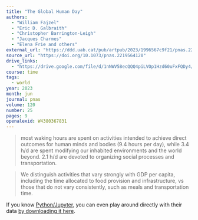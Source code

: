 ```yaml
---
title: "The Global Human Day"
authors:
  - "William Fajzel"
  - "Eric D. Galbraith"
  - "Christopher Barrington-Leigh"
  - "Jacques Charmes"
  - "Elena Frie and others"
external_url: "https://ddd.uab.cat/pub/artpub/2023/1996567c9f21/pnas.2219564120.pdf"
source_url: "https://doi.org/10.1073/pnas.2219564120"
drive_links:
  - "https://drive.google.com/file/d/1nNWV58ecQQQ4piLVOp1Hzd60uFxFQDy4/view?usp=drivesdk"
course: time
tags:
  - world
year: 2023
month: jun
journal: pnas
volume: 120
number: 25
pages: 9
openalexid: W4380367831
---
```


> most waking hours are spent on activities intended to achieve direct outcomes for human minds and bodies (9.4 hours per day), while 3.4 h/d are spent modifying our inhabited environments and the world beyond.
> 2.1 h/d are devoted to organizing social processes and transportation.

> We distinguish activities that vary strongly with GDP per capita, including the time allocated to food provision and infrastructure, vs those that do not vary consistently, such as meals and transportation time.

If you know [Python/Jupyter](https://jupyter.org/), you can even play around directly with their data [by downloading it here](https://doi.org/10.5281/zenodo.8040631).

